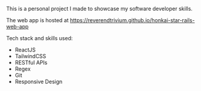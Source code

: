 This is a personal project I made to showcase my software developer skills.

The web app is hosted at https://reverendtrivium.github.io/honkai-star-rails-web-app

Tech stack and skills used:
- ReactJS
- TailwindCSS
- RESTful APIs
- Regex
- Git
- Responsive Design
